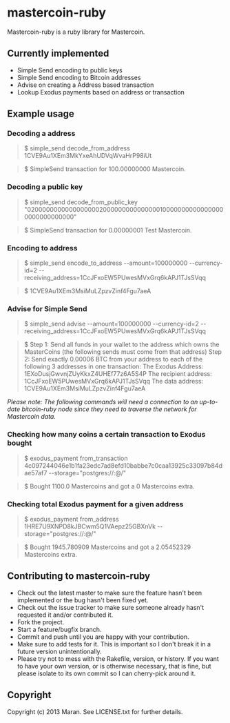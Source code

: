 # mastercoin-ruby

Mastercoin-ruby is a ruby library for Mastercoin. 

## Currently implemented

* Simple Send encoding to public keys
* Simple Send encoding to Bitcoin addresses
* Advise on creating a Address based transaction
* Lookup Exodus payments based on address or transaction

## Example usage

### Decoding a address
> $ simple_send decode_from_address 1CVE9Au1XEm3MkYxeAhUDVqWvaHrP98iUt

> $ SimpleSend transaction for 100.00000000 Mastercoin.

### Decoding a public key

> $ simple_send decode_from_public_key "02000000000000000002000000000000000100000000000000000000000000000" 

> $ SimpleSend transaction for 0.00000001 Test Mastercoin.

### Encoding to address

> $ simple_send encode_to_address --amount=100000000 --currency-id=2 --receiving_address=1CcJFxoEW5PUwesMVxGrq6kAPJ1TJsSVqq 

> $ 1CVE9Au1XEm3MsiMuLZpzvZinf4Fgu7aeA

### Advise for Simple Send

> $ simple_send advise --amount=100000000 --currency-id=2 --receiving_address=1CcJFxoEW5PUwesMVxGrq6kAPJ1TJsSVqq 

> $ Step 1: Send all funds in your wallet to the address which owns the MasterCoins (the following sends must come from that address)
Step 2: Send exactly 0.00006 BTC from your address to each of the following 3 addresses in one transaction:
The Exodus Address:    1EXoDusjGwvnjZUyKkxZ4UHEf77z6A5S4P
The recipient address: 1CcJFxoEW5PUwesMVxGrq6kAPJ1TJsSVqq
The data address:      1CVE9Au1XEm3MsiMuLZpzvZinf4Fgu7aeA

*Please note: The following commands will need a connection to an up-to-date bitcoin-ruby node since they need to traverse the network for Mastercoin data.*

### Checking how many coins a certain transaction to Exodus bought

> $ exodus_payment from_transaction 4c097244046e1b1fa23edc7ad8efd10babbe7c0caa13925c33097b84dae57af7 --storage="postgres://<username>:<password>@<ip>/<database>"

> $ Bought 1100.0 Mastercoins and got a 0 Mastercoins extra.

### Checking total Exodus payment for a given address

> $ exodus_payment from_address 1HRE7U9XNPD8kJBCwm5Q1VAepz25GBXnVk --storage="postgres://<username>:<password>@<ip>/<database>"

> $ Bought 1945.780909 Mastercoins and got a 2.05452329 Mastercoins extra.

## Contributing to mastercoin-ruby
 
* Check out the latest master to make sure the feature hasn't been implemented or the bug hasn't been fixed yet.
* Check out the issue tracker to make sure someone already hasn't requested it and/or contributed it.
* Fork the project.
* Start a feature/bugfix branch.
* Commit and push until you are happy with your contribution.
* Make sure to add tests for it. This is important so I don't break it in a future version unintentionally.
* Please try not to mess with the Rakefile, version, or history. If you want to have your own version, or is otherwise necessary, that is fine, but please isolate to its own commit so I can cherry-pick around it.

## Copyright

Copyright (c) 2013 Maran. See LICENSE.txt for
further details.

